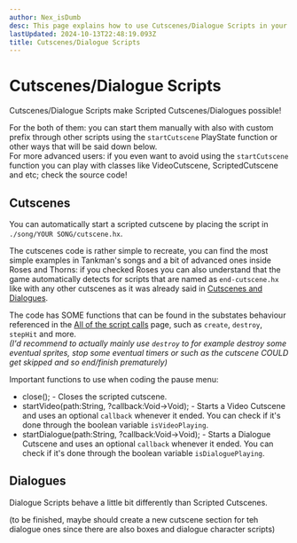```yaml
---
author: Nex_isDumb
desc: This page explains how to use Cutscenes/Dialogue Scripts in your mod!
lastUpdated: 2024-10-13T22:48:19.093Z
title: Cutscenes/Dialogue Scripts
---
```

# Cutscenes/Dialogue Scripts

Cutscenes/Dialogue Scripts make Scripted Cutscenes/Dialogues possible!

For the both of them: you can start them manually with also with custom prefix through other scripts using the ``startCutscene`` PlayState function or other ways that will be said down below.<br>
For more advanced users: if you even want to avoid using the ``startCutscene`` function you can play with classes like <syntax lang="haxe">VideoCutscene</syntax>, <syntax lang="haxe">ScriptedCutscene</syntax> and etc; check the source code!

## Cutscenes

You can automatically start a scripted cutscene by placing the script in ``./song/YOUR SONG/cutscene.hx``.

The cutscenes code is rather simple to recreate, you can find the most simple examples in Tankman's songs and a bit of advanced ones inside Roses and Thorns: if you checked Roses you can also understand that the game automatically detects for scripts that are named as ``end-cutscene.hx`` like with any other cutscenes as it was already said in <a href="../../cutscenes-dialogues.md">Cutscenes and Dialogues</a>.

The code has SOME functions that can be found in the substates behaviour referenced in the <a href="../script-calls.md">All of the script calls</a> page, such as ``create``, ``destroy``, ``stepHit`` and more.<br>
*(I'd recommend to actually mainly use ``destroy`` to for example destroy some eventual sprites, stop some eventual timers or such as the cutscene COULD get skipped and so end/finish prematurely)*

Important functions to use when coding the pause menu:
- <syntax lang="haxe">close();</syntax> - Closes the scripted cutscene.
- <syntax lang="haxe">startVideo(path:String, ?callback:Void->Void);</syntax> - Starts a Video Cutscene and uses an optional ``callback`` whenever it ended. You can check if it's done through the boolean variable ``isVideoPlaying``.
- <syntax lang="haxe">startDialogue(path:String, ?callback:Void->Void);</syntax> - Starts a Dialogue Cutscene and uses an optional ``callback`` whenever it ended. You can check if it's done through the boolean variable ``isDialoguePlaying``.

## Dialogues

Dialogue Scripts behave a little bit differently than Scripted Cutscenes.

(to be finished, maybe should create a new cutscene section for teh dialogue ones since there are also boxes and dialogue character scripts)